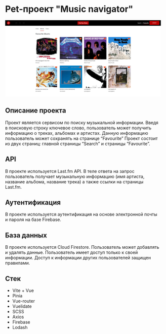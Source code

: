 # Pet-проект "Music navigator"
![Alt-фото проекта](https://raw.githubusercontent.com/eugened503/music-navigator/main/src/assets/images/lead.png?token=GHSAT0AAAAAACDEFQP6G54KJLU57IW5RGJAZFAECRQ)
## Описание проекта
Проект является сервисом по поиску музыкальной информации. Введя в поисковую строку ключевое слово, пользователь может получить информацию о треках, альбомах и артистах. Данную информацию пользователь может сохранять на странице “Favourite”
Проект состоит из двух страниц: главной страницы “Search” и страницы “Favourite”.
## API
В проекте используется Last.fm API. В теле ответа на запрос пользователь получает музыкальную информацию (имя артиста, название альбома, название трека) а также ссылки на страницы Last.fm.

## Аутентификация
В проекте используется аутентификация на основе электронной почты и пароля на базе Firebase.

## База данных
В проекте используется Cloud Firestore. Пользователь может добавлять и удалять данные. Пользователь имеет доступ только к своей информации. Доступ к информации других пользователей защищен правилами. 
## Cтек
+ Vite + Vue
+ Pinia
+ Vue-router
+ Vuelidate
+ SCSS
+ Axios
+ Firebase
+ Lodash
